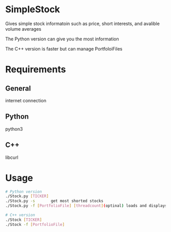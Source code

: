 # SimpleStock
Gives simple stock informatoin 
such as price, short interests, and avalible volume averages

The Python version can give you the most information


The C++ version is faster but can manage PortfoloiFiles

# Requirements
## General
internet connection


## Python
python3

## C++
libcurl


# Usage
```bash
# Python version
./Stock.py [TICKER]
./Stock.py -s       get most shorted stocks
./Stock.py -f [PortfolioFile] [threadcount](optinal) loads and displays portfolio

# C++ version
./Stock [TICKER]
./Stock -f [PortfolioFile]
```
